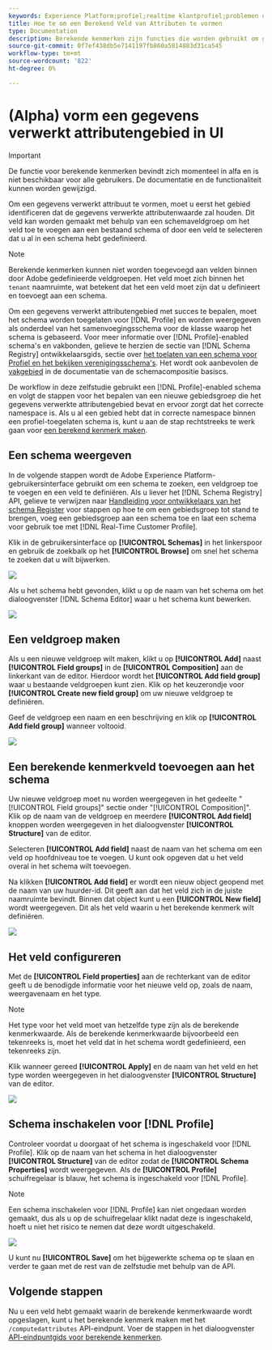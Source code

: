 ```yaml
---
keywords: Experience Platform;profiel;realtime klantprofiel;problemen oplossen;API
title: Hoe te om een Berekend Veld van Attributen te vormen
type: Documentation
description: Berekende kenmerken zijn functies die worden gebruikt om gegevens op gebeurtenisniveau samen te voegen tot kenmerken op profielniveau. Om een gegevens verwerkt attribuut te vormen, moet u eerst het gebied identificeren dat de gegevens verwerkte attributenwaarde zal houden. Dit veld kan worden gemaakt met behulp van een schemaveldgroep om het veld toe te voegen aan een bestaand schema of door een veld te selecteren dat u al in een schema hebt gedefinieerd.
source-git-commit: 0f7ef438db5e7141197fb860a5814883d31ca545
workflow-type: tm+mt
source-wordcount: '822'
ht-degree: 0%

---
```



# (Alpha) vorm een gegevens verwerkt attributengebied in UI

>[!IMPORTANT]
>
>De functie voor berekende kenmerken bevindt zich momenteel in alfa en is niet beschikbaar voor alle gebruikers. De documentatie en de functionaliteit kunnen worden gewijzigd.

Om een gegevens verwerkt attribuut te vormen, moet u eerst het gebied identificeren dat de gegevens verwerkte attributenwaarde zal houden. Dit veld kan worden gemaakt met behulp van een schemaveldgroep om het veld toe te voegen aan een bestaand schema of door een veld te selecteren dat u al in een schema hebt gedefinieerd.

>[!NOTE]
>
>Berekende kenmerken kunnen niet worden toegevoegd aan velden binnen door Adobe gedefinieerde veldgroepen. Het veld moet zich binnen het `tenant` naamruimte, wat betekent dat het een veld moet zijn dat u definieert en toevoegt aan een schema.

Om een gegevens verwerkt attributengebied met succes te bepalen, moet het schema worden toegelaten voor [!DNL Profile] en worden weergegeven als onderdeel van het samenvoegingsschema voor de klasse waarop het schema is gebaseerd. Voor meer informatie over [!DNL Profile]-enabled schema&#39;s en vakbonden, gelieve te herzien de sectie van [!DNL Schema Registry] ontwikkelaarsgids, sectie over [het toelaten van een schema voor Profiel en het bekijken verenigingsschema&#39;s](../../xdm/api/getting-started.md). Het wordt ook aanbevolen de [vakgebied](../../xdm/schema/composition.md) in de documentatie van de schemacompositie basiscs.

De workflow in deze zelfstudie gebruikt een [!DNL Profile]-enabled schema en volgt de stappen voor het bepalen van een nieuwe gebiedsgroep die het gegevens verwerkte attributengebied bevat en ervoor zorgt dat het correcte namespace is. Als u al een gebied hebt dat in correcte namespace binnen een profiel-toegelaten schema is, kunt u aan de stap rechtstreeks te werk gaan voor [een berekend kenmerk maken](#create-a-computed-attribute).

## Een schema weergeven

In de volgende stappen wordt de Adobe Experience Platform-gebruikersinterface gebruikt om een schema te zoeken, een veldgroep toe te voegen en een veld te definiëren. Als u liever het [!DNL Schema Registry] API, gelieve te verwijzen naar [Handleiding voor ontwikkelaars van het schema Register](../../xdm/api/getting-started.md) voor stappen op hoe te om een gebiedsgroep tot stand te brengen, voeg een gebiedsgroep aan een schema toe en laat een schema voor gebruik toe met [!DNL Real-Time Customer Profile].

Klik in de gebruikersinterface op **[!UICONTROL Schemas]** in het linkerspoor en gebruik de zoekbalk op het **[!UICONTROL Browse]** om snel het schema te zoeken dat u wilt bijwerken.

![](../images/computed-attributes/Schemas-Browse.png)

Als u het schema hebt gevonden, klikt u op de naam van het schema om het dialoogvenster [!DNL Schema Editor] waar u het schema kunt bewerken.

![](../images/computed-attributes/Schema-Editor.png)

## Een veldgroep maken

Als u een nieuwe veldgroep wilt maken, klikt u op **[!UICONTROL Add]** naast **[!UICONTROL Field groups]** in de **[!UICONTROL Composition]** aan de linkerkant van de editor. Hierdoor wordt het **[!UICONTROL Add field group]** waar u bestaande veldgroepen kunt zien. Klik op het keuzerondje voor **[!UICONTROL Create new field group]** om uw nieuwe veldgroep te definiëren.

Geef de veldgroep een naam en een beschrijving en klik op **[!UICONTROL Add field group]** wanneer voltooid.

![](../images/computed-attributes/Add-field-group.png)

## Een berekende kenmerkveld toevoegen aan het schema

Uw nieuwe veldgroep moet nu worden weergegeven in het gedeelte &quot;[!UICONTROL Field groups]&quot; sectie onder &quot;[!UICONTROL Composition]&quot;. Klik op de naam van de veldgroep en meerdere **[!UICONTROL Add field]** knoppen worden weergegeven in het dialoogvenster **[!UICONTROL Structure]** van de editor.

Selecteren **[!UICONTROL Add field]** naast de naam van het schema om een veld op hoofdniveau toe te voegen. U kunt ook opgeven dat u het veld overal in het schema wilt toevoegen.

Na klikken **[!UICONTROL Add field]** er wordt een nieuw object geopend met de naam van uw huurder-id. Dit geeft aan dat het veld zich in de juiste naamruimte bevindt. Binnen dat object kunt u een **[!UICONTROL New field]** wordt weergegeven. Dit als het veld waarin u het berekende kenmerk wilt definiëren.

![](../images/computed-attributes/New-field.png)

## Het veld configureren

Met de **[!UICONTROL Field properties]** aan de rechterkant van de editor geeft u de benodigde informatie voor het nieuwe veld op, zoals de naam, weergavenaam en het type.

>[!NOTE]
>
>Het type voor het veld moet van hetzelfde type zijn als de berekende kenmerkwaarde. Als de berekende kenmerkwaarde bijvoorbeeld een tekenreeks is, moet het veld dat in het schema wordt gedefinieerd, een tekenreeks zijn.

Klik wanneer gereed **[!UICONTROL Apply]** en de naam van het veld en het type worden weergegeven in het dialoogvenster **[!UICONTROL Structure]** van de editor.

![](../images/computed-attributes/Apply.png)

## Schema inschakelen voor [!DNL Profile]

Controleer voordat u doorgaat of het schema is ingeschakeld voor [!DNL Profile]. Klik op de naam van het schema in het dialoogvenster **[!UICONTROL Structure]** van de editor zodat de **[!UICONTROL Schema Properties]** wordt weergegeven. Als de **[!UICONTROL Profile]** schuifregelaar is blauw, het schema is ingeschakeld voor [!DNL Profile].

>[!NOTE]
>
>Een schema inschakelen voor [!DNL Profile] kan niet ongedaan worden gemaakt, dus als u op de schuifregelaar klikt nadat deze is ingeschakeld, hoeft u niet het risico te nemen dat deze wordt uitgeschakeld.

![](../images/computed-attributes/Profile.png)

U kunt nu **[!UICONTROL Save]** om het bijgewerkte schema op te slaan en verder te gaan met de rest van de zelfstudie met behulp van de API.

## Volgende stappen

Nu u een veld hebt gemaakt waarin de berekende kenmerkwaarde wordt opgeslagen, kunt u het berekende kenmerk maken met het `/computedattributes` API-eindpunt. Voer de stappen in het dialoogvenster [API-eindpuntgids voor berekende kenmerken](ca-api.md).